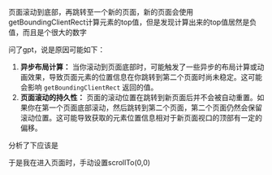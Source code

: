 页面滚动到底部，再跳转至一个新的页面，新的页面会使用getBoundingClientRect计算元素的top值，但是发现计算出来的top值居然是负值，而且是个很大的数字

问了gpt，说是原因可能如下：

1. **异步布局计算：** 当你滚动到页面底部时，可能触发了一些异步的布局计算或动画效果，导致页面元素的位置信息在你跳转到第二个页面时尚未稳定。这可能会影响 `getBoundingClientRect` 返回的值。
2. **页面滚动的持久性：** 页面的滚动位置在跳转到新页面后并不会被自动重置。如果你在第一个页面底部滚动，然后跳转到第二个页面，第二个页面仍然会保留滚动位置。这可能导致获取的元素位置信息相对于新页面视口的顶部有一定的偏移。

分析了下应该是

于是我在进入页面时，手动设置scrollTo(0,0)

